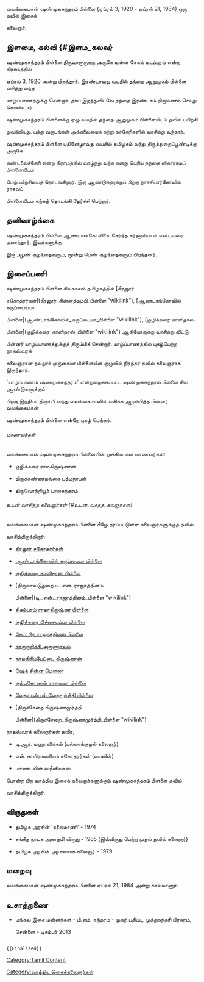 வலங்கைமான் ஷண்முகசுந்தரம் பிள்ளை (ஏப்ரல் 3, 1920 - ஏப்ரல் 21, 1984) ஒரு தவில் இசைக்
கலைஞர்.

## இளமை, கல்வி {#இளம_கலவ}

ஷண்முகசுந்தரம் பிள்ளை திருவாரூருக்கு அருகே உள்ள சேகல் மடப்புரம் என்ற கிராமத்தில்
ஏப்ரல் 3, 1920 அன்று பிறந்தார். இரண்டாவது வயதில் தந்தை ஆறுமுகம் பிள்ளை வசித்து வந்த
யாழ்ப்பாணத்துக்கு சென்றார். தாய் இறந்துவிடவே தந்தை இரண்டாம் திருமணம் செய்து கொண்டார்.

ஷண்முகசுந்தரம் பிள்ளைக்கு ஏழு வயதில் தந்தை ஆறுமுகம் பிள்ளையிடம் தவில் பயிற்சி
துவங்கியது. பத்து வருடங்கள் அக்கலையைக் கற்று கச்சேரிகளில் வாசித்து வந்தார்.
ஷண்முகசுந்தரம் பிள்ளை பதினேழாவது வயதில் தமிழகம் வந்து திருத்துறைப்பூண்டிக்கு அருகே
தண்டலைச்சேரி என்ற கிராமத்தில் வாழ்ந்து வந்த தனது பெரிய தந்தை ஸீதாராமப் பிள்ளையிடம்
மேற்பயிற்சியைத் தொடங்கினார். இரு ஆண்டுகளுக்குப் பிறகு நாச்சியார்கோவில் ராகவப்
பிள்ளையிடம் கற்கத் தொடங்கி தேர்ச்சி பெற்றார்.

## தனிவாழ்க்கை

ஷண்முகசுந்தரம் பிள்ளை ஆண்டான்கோவிலை சேர்ந்த கர்ணாம்பாள் என்பவரை மணந்தார். இவர்களுக்கு
இரு ஆண் குழந்தைகளும், மூன்று பெண் குழந்தைகளும் பிறந்தனர்.

## இசைப்பணி

ஷண்முகசுந்தரம் பிள்ளை சிலகாலம் தமிழகத்தில் [கீரனூர்
சகோதரர்கள்](கீரனூர்_சின்னத்தம்பி_பிள்ளை "wikilink"), [ஆண்டாங்கோவில் கருப்பைய்யா
பிள்ளை](ஆண்டாங்கோவில்_கருப்பையா_பிள்ளை "wikilink"), [குழிக்கரை காளிதாஸ்
பிள்ளை](குழிக்கரை_காளிதாஸ்_பிள்ளை "wikilink") ஆகியோருக்கு வாசித்து விட்டு,
பின்னர் யாழ்ப்பாணத்துக்குத் திரும்பிச் சென்றார். யாழ்ப்பாணத்தில் புகழ்பெற்ற நாதஸ்வரக்
கலைஞரான நல்லூர் முருகையா பிள்ளையின் குழுவில் நிரந்தர தவில் கலைஞராக இருந்தார்.
\'யாழ்ப்பாணம் ஷண்முகசுந்தரம்' என்றழைக்கப்பட்ட ஷண்முகசுந்தரம் பிள்ளை சில ஆண்டுகளுக்குப்
பிறகு இந்தியா திரும்பி வந்து வலங்கைமானில் வசிக்க ஆரம்பித்த பின்னர் வலங்கைமான்
ஷண்முகசுந்தரம் பிள்ளை என்றே புகழ் பெற்றார்.

###### மாணவர்கள்

வலங்கைமான் ஷண்முகசுந்தரம் பிள்ளையின் முக்கியமான மாணவர்கள்:

-   குழிக்கரை ராமகிருஷ்ணன்
-   திருக்கண்ணமங்கை பத்மநாபன்
-   திருவொற்றியூர் பாலசுந்தரம்

###### உடன் வாசித்த கலைஞர்கள் {#உடன_வசதத_கலஞரகள}

வலங்கைமான் ஷண்முகசுந்தரம் பிள்ளை கீழே தரப்பட்டுள்ள கலைஞர்களுக்குத் தவில்
வாசித்திருக்கிறார்:

-   [கீரனூர் சகோதரர்கள்](கீரனூர்_சின்னத்தம்பி_பிள்ளை "wikilink")
-   [ஆண்டாங்கோவில் கருப்பையா பிள்ளை](ஆண்டாங்கோவில்_கருப்பையா_பிள்ளை "wikilink")
-   [குழிக்கரை காளிதாஸ் பிள்ளை](குழிக்கரை_காளிதாஸ்_பிள்ளை "wikilink")
-   [திருவாவடுதுறை டி. என். ராஜரத்தினம்
    பிள்ளை](டி._என்._ராஜரத்தினம்_பிள்ளை "wikilink")
-   [சிதம்பரம் ராதாகிருஷ்ண பிள்ளை](சிதம்பரம்_ராதாகிருஷ்ண_பிள்ளை "wikilink")
-   [குழிக்கரை பிச்சையப்பா பிள்ளை](குழிக்கரை_பிச்சையப்பா_பிள்ளை "wikilink")
-   [கோட்டூர் ராஜரத்தினம் பிள்ளை](கோட்டூர்_ராஜரத்தினம்_பிள்ளை "wikilink")
-   [காருகுறிச்சி அருணாசலம்](காருகுறிச்சி_அருணாசலம் "wikilink")
-   [நாமகிரிப்பேட்டை கிருஷ்ணன்](நாமகிரிப்பேட்டை_கிருஷ்ணன் "wikilink")
-   [ஷேக் சின்ன மௌலா](ஷேக்_சின்ன_மௌலா "wikilink")
-   [கும்பகோணம் ராமையா பிள்ளை](கும்பகோணம்_ராமையா_பிள்ளை "wikilink")
-   [வேதாரண்யம் வேதமூர்த்தி பிள்ளை](வேதாரண்யம்_வேதமூர்த்தி_பிள்ளை "wikilink")
-   [திருச்சேறை கிருஷ்ணமூர்த்தி
    பிள்ளை](திருச்சேறை_கிருஷ்ணமூர்த்தி_பிள்ளை "wikilink")

நாதஸ்வரக் கலைஞர்கள் தவிர,

-   டி.ஆர். மஹாலிங்கம் (புல்லாங்குழல் கலைஞர்)
-   எல். சுப்பிரமணியம் சகோதரர்கள் (வயலின்)
-   மாண்டலின் ஸ்ரீனிவாஸ்

போன்ற பிற வாத்திய இசைக் கலைஞர்களுக்கும் ஷண்முகசுந்தரம் பிள்ளை தவில்
வாசித்திருக்கிறார்.

## விருதுகள்

-   தமிழக அரசின் \'கலைமாணி' - 1974
-   சங்கீத நாடக அகாதமி விருது - 1985 (இவ்விருது பெற்ற முதல் தவில் கலைஞர்)
-   தமிழக அரசின் அரசவைக் கலைஞர் - 1979

## மறைவு

வலங்கைமான் ஷண்முகசுந்தரம் பிள்ளை ஏப்ரல் 21, 1984 அன்று காலமானார்.

## உசாத்துணை

-   மங்கல இசை மன்னர்கள் - பி.எம். சுந்தரம் - முதற் பதிப்பு, முத்துசுந்தரி பிரசுரம்,
    சென்னை - டிசம்பர் 2013

```{=mediawiki}
{{Finalised}}
```
[Category:Tamil Content](Category:Tamil_Content "wikilink")
[Category:வாத்திய இசைக்கலைஞர்கள்](Category:வாத்திய_இசைக்கலைஞர்கள் "wikilink")
